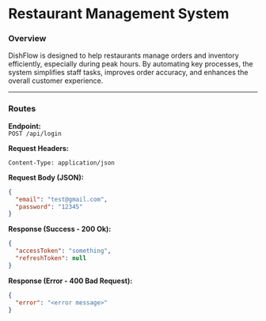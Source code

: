 # Restaurant Management System

### Overview
DishFlow is designed to help restaurants manage orders and inventory efficiently, especially during peak hours. By automating key processes, the system simplifies staff tasks, improves order accuracy, and enhances the overall customer experience.

---
### **Routes**

**Endpoint:**  
`POST /api/login`

**Request Headers:**
```http
Content-Type: application/json
```

**Request Body (JSON):**
```json
{
  "email": "test@gmail.com",
  "password": "12345"
}
```

**Response (Success - 200 Ok):**

```json
{
  "accessToken": "something",
  "refreshToken": null
}
```

**Response (Error - 400 Bad Request):**
```json
{
  "error": "<error message>"
}
```

